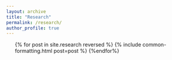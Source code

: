 ```yaml
---
layout: archive
title: "Research"
permalink: /research/
author_profile: true
---
```


<ol>
{% for post in site.research reversed %}
{% include common-formatting.html post=post %}
{%endfor%}

</ol>